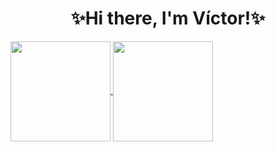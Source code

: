 <h1 align="center">✨Hi there, I'm Víctor!✨</h1>

<a href=https://github.com/victorballester7>
  <img align="center" height="160em" src="https://github-readme-stats.vercel.app/api?username=victorballester7&custom_title=My%20Github%20Stats%21&theme=vue-dark&count_private=true&include_all_commits=true&show_icons=true&cache_seconds=1800" />
  <img align="center" height="160em" src="https://github-readme-stats.vercel.app/api/top-langs/?username=victorballester7&custom_title=Most%20used%20languages&theme=vue-dark&layout=compact&langs_count=10&cache_seconds=1800" />
</a>
